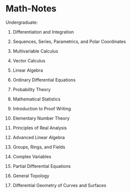 # Math-Notes

Undergraduate:
1. Differentiation and Integration
2. Sequences, Series, Parametrics, and Polar Coordinates
3. Multivariable Calculus
4. Vector Calculus
5. Linear Algebra
6. Ordinary Differential Equations
7. Probability Theory
8. Mathematical Statistics
9. Introduction to Proof Writing


10. Elementary Number Theory
11. Principles of Real Analysis
12. Advanced Linear Algebra
13. Groups, Rings, and Fields
15. Complex Variables
17. Partial Differential Equations
18. General Topology
20. Differential Geometry of Curves and Surfaces
    








